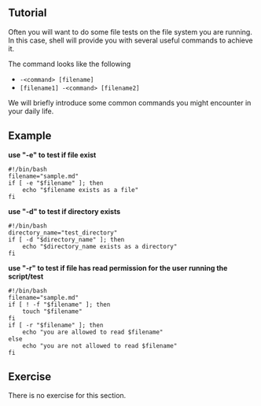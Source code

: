 Tutorial
-----------------

Often you will want to do some file tests on the file system you are running. In this case, shell will provide you with several useful commands to achieve it.

The command looks like the following

* `-<command> [filename]`
* `[filename1] -<command> [filename2]`

We will briefly introduce some common commands you might encounter in your daily life.

Example
-------

**use "-e" to test if file exist**
	
	#!/bin/bash
	filename="sample.md"
	if [ -e "$filename" ]; then
	    echo "$filename exists as a file"
	fi
	    
**use "-d" to test if directory exists**

    #!/bin/bash
    directory_name="test_directory"
    if [ -d "$directory_name" ]; then
        echo "$directory_name exists as a directory"
    fi
    
**use "-r" to test if file has read permission for the user running the script/test**

    #!/bin/bash
    filename="sample.md"
    if [ ! -f "$filename" ]; then
        touch "$filename"
    fi
    if [ -r "$filename" ]; then
        echo "you are allowed to read $filename"
    else
        echo "you are not allowed to read $filename"
    fi


Exercise
--------
There is no exercise for this section.
